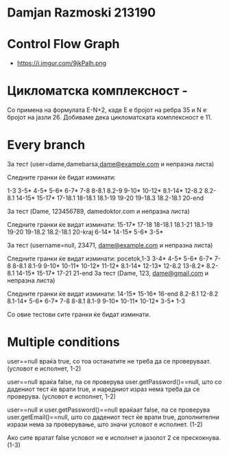 # Damjan Razmoski 213190
 # Control Flow Graph 
 - https://i.imgur.com/9jkPalh.png
 # Цикломатска комплексност -
 Со примена на формулата Е-N+2, каде Е е бројот на ребра 35 и N е бројот на јазли 26. Добиваме дека цикломатската комплексност е 11.

# Every branch

За тест (user=dame,damebarsa,dame@example.com и непразна листа)

Следните гранки ќе бидат изминати:

1-3
3-5*
4-5*
5-6*
6-7*
7-8
8-8.1
8.2-9
9-10*
10-12*
8.1-14*
12-8.2
8.2-8.1
14-15*
15-17*
17-18.1
18-18.1
18.1-19
19-20
19-18.3
18.2-18.1
20-end


За тест (Dame, 123456789, damedoktor.com и непразна листа)

Следните гранки ќе видат изминати:
15-17*
17-18
18-18.1
18.1-21
18.1-19
19-20
19-18.2
18.2-18.1
20-kraj
6-14*
14-15*
5-6*
3-5*

За тест (username=null, 23471, dame@example.com и непразна листа)

Следните гранки ќе видат изминати:
pocetok,1-3
3-4*
4-5*
5-6*
6-7*
7-8
8-8.1
8.1-9
9-10*
10-11*
10-12*
11-12*
8.1-14*
12-13*
12-8.2
13-8.2*
8.2-8.1
14-15*
15-17*
17-21
21-end
За тест (Dame, 123, dame@gmail.com и непразна листа)

Следните гранки ќе видат изминати:
14-15*
15-16*
16-end
8.2-8.1
12-8.2
8.1-14*
5-6*
6-7*
7-8
8-8.1
8.1-9
9-10*
10-11*
10-12*
3-5*
1-3


Со овие тестови сите гранки ќе бидат изминати.

 # Multiple conditions
user==null враќа true, со тоа  останатите не треба да се проверуваат. (условот е исполнет, 1-2)

user==null враќа false, па  се проверува user.getPassword()==null, што со дадениот тест ќе врати true, и наредниот израз нема треба  да се проверува. (условот е исполнет, 1-2)

user==null и user.getPassword()==null враќаат false, па  се проверува user.getEmail()==null, што со дадениот тест ќе врати true, дополнителни изрази нема за проверување, што значи условот е исполнет. (1-2)

Ако сите вратат false условот не е исполнет и јазолот 2 се прескокнува. (1-3)
